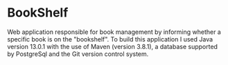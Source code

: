 # BookShelf
Web application responsible for book management by informing whether a specific book is on the "bookshelf".
To build this application I used Java version 13.0.1 with the use of Maven (version 3.8.1), a database supported by PostgreSql and the Git version control system.
